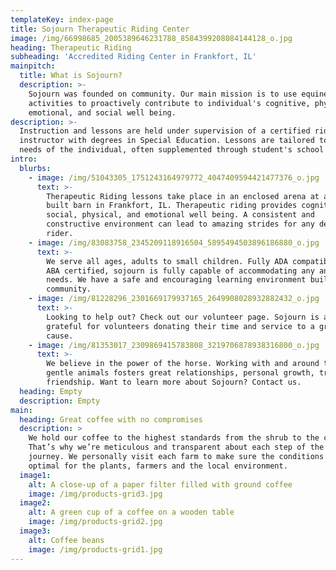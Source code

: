 ```yaml
---
templateKey: index-page
title: Sojourn Therapeutic Riding Center
image: /img/66998685_2005389646231788_8584399208084144128_o.jpg
heading: Therapeutic Riding
subheading: 'Accredited Riding Center in Frankfort, IL'
mainpitch:
  title: What is Sojourn?
  description: >-
    Sojourn was founded on community. Our main mission is to use equine assisted
    activities to proactively contribute to individual's cognitive, physical,
    emotional, and social well being.
description: >-
  Instruction and lessons are held under supervision of a certified riding
  instructor with degrees in Special Education. Lessons are tailored to the
  needs of the individual, often supplemented through student's school IEPs.
intro:
  blurbs:
    - image: /img/51043305_1751243164979772_4047409594421477376_o.jpg
      text: >-
        Therapeutic Riding lessons take place in an enclosed arena at a recently
        built barn in Frankfort, IL. Therapeutic riding provides cognitive,
        social, physical, and emotional well being. A consistent and
        constructive environment can lead to amazing strides for any dedicated
        rider.
    - image: /img/83083758_2345209118916504_5895494503896186880_o.jpg
      text: >-
        We serve all ages, adults to small children. Fully ADA compatible and
        ABA certified, sojourn is fully capable of accommodating any and all
        needs. We have a safe and encouraging learning environment built around
        community.
    - image: /img/81228296_2301669179937165_2649908028932882432_o.jpg
      text: >-
        Looking to help out? Check out our volunteer page. Sojourn is always
        grateful for volunteers donating their time and service to a great
        cause.
    - image: /img/81353017_2309869415783808_3219706878938316800_o.jpg
      text: >-
        We believe in the power of the horse. Working with and around these
        gentle animals fosters great relationships, personal growth, trust and
        friendship. Want to learn more about Sojourn? Contact us.
  heading: Empty
  description: Empty
main:
  heading: Great coffee with no compromises
  description: >
    We hold our coffee to the highest standards from the shrub to the cup.
    That’s why we’re meticulous and transparent about each step of the coffee’s
    journey. We personally visit each farm to make sure the conditions are
    optimal for the plants, farmers and the local environment.
  image1:
    alt: A close-up of a paper filter filled with ground coffee
    image: /img/products-grid3.jpg
  image2:
    alt: A green cup of a coffee on a wooden table
    image: /img/products-grid2.jpg
  image3:
    alt: Coffee beans
    image: /img/products-grid1.jpg
---
```


